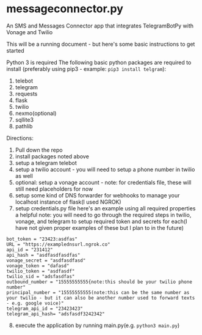 # messageconnector.py
An SMS and Messages Connector app that integrates TelegramBotPy with Vonage and Twilio

This will be a running document - but here's some basic instructions to get started

Python 3 is required
The following basic python packages are required to install (preferably using pip3 - example: `pip3 install telgram`):

1. telebot
2. telegram
3. requests
4. flask
5. twilio
6. nexmo(optional)
7. sqllite3
8. pathlib

Directions:
1. Pull down the repo
2. install packages noted above
3. setup a telegram telebot
4. setup a twilio account - you will need to setup a phone number in twilio as well
5. optional: setup a vonage account - note: for credentials file, these will still need placeholders for now
6. setup some kind of DNS forwarder for webhooks to manage your localhost instance of flask(I used NGROK)
7. setup credentials.py file
  here's an example using all required properties
  a helpful note: you will need to go through the required steps in twilio, vonage, and telegram to setup required token and secrets for each(I have not given proper examples of these but I plan to in the future)
  ```
  bot_token = "23423:asdfas"
  URL = "https://examplednsurl.ngrok.co"
  api_id = "231412"
  api_hash = "asdfasdfasdfas"
  vonage_secret = "asdfasdfasd"
  vonage_token = "dafasd"
  twilio_token = "asdfasdf"
  twilio_sid = "adsfasdfas"
  outbound_number = "15555555555{note:this should be your twilio phone number"
  principal_number = "15555555555(note:this can be the same number as your twilio - but it can also be another number used to forward texts - e.g. google voice)"
  telegram_api_id = "23423423"
  telegram_api_hash= "adsfasdf3242342"
  ```
8. execute the application by running main.py(e.g. `python3 main.py`)
